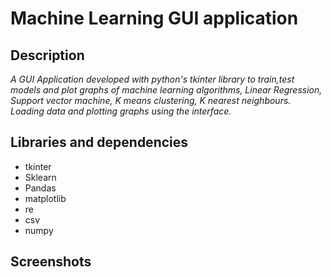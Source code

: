 # Machine Learning GUI application
## Description
*A GUI Application developed with python's tkinter library to train,test models and plot graphs of machine learning algorithms, 
Linear Regression, Support vector machine, K means clustering, K nearest neighbours. Loading data and plotting graphs using the interface.*
## Libraries and dependencies
- tkinter
- Sklearn
- Pandas 
- matplotlib
- re
- csv
- numpy
## Screenshots
